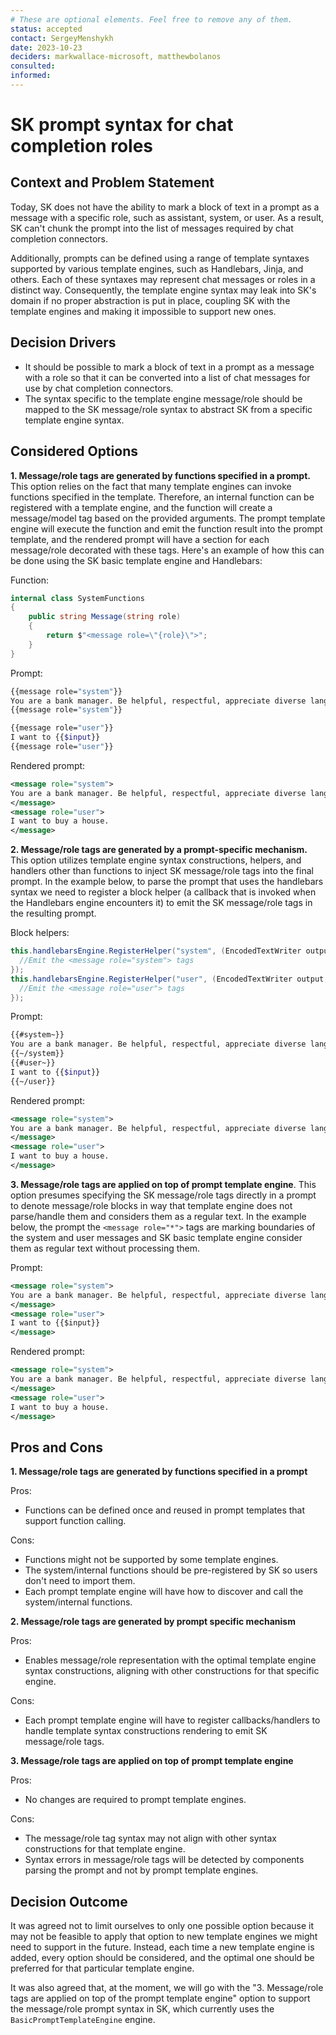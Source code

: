 ```yaml
---
# These are optional elements. Feel free to remove any of them.
status: accepted
contact: SergeyMenshykh
date: 2023-10-23
deciders: markwallace-microsoft, matthewbolanos
consulted:
informed:
---
```


# SK prompt syntax for chat completion roles

## Context and Problem Statement

Today, SK does not have the ability to mark a block of text in a prompt as a message with a specific role, such as assistant, system, or user. As a result, SK can't chunk the prompt into the list of messages required by chat completion connectors.

Additionally, prompts can be defined using a range of template syntaxes supported by various template engines, such as Handlebars, Jinja, and others. Each of these syntaxes may represent chat messages or roles in a distinct way. Consequently, the template engine syntax may leak into SK's domain if no proper abstraction is put in place, coupling SK with the template engines and making it impossible to support new ones.

<!-- This is an optional element. Feel free to remove. -->

## Decision Drivers

- It should be possible to mark a block of text in a prompt as a message with a role so that it can be converted into a list of chat messages for use by chat completion connectors.
- The syntax specific to the template engine message/role should be mapped to the SK message/role syntax to abstract SK from a specific template engine syntax.

## Considered Options

**1. Message/role tags are generated by functions specified in a prompt.** This option relies on the fact that many template engines can invoke functions specified in the template. Therefore, an internal function can be registered with a template engine, and the function will create a message/model tag based on the provided arguments. The prompt template engine will execute the function and emit the function result into the prompt template, and the rendered prompt will have a section for each message/role decorated with these tags. Here's an example of how this can be done using the SK basic template engine and Handlebars:

Function:

```csharp
internal class SystemFunctions
{
    public string Message(string role)
    {
        return $"<message role=\"{role}\">";
    }
}
```

Prompt:

```bash
{{message role="system"}}
You are a bank manager. Be helpful, respectful, appreciate diverse language styles.
{{message role="system"}}

{{message role="user"}}
I want to {{$input}}
{{message role="user"}}
```

Rendered prompt:

```xml
<message role="system">
You are a bank manager. Be helpful, respectful, appreciate diverse language styles.
</message>
<message role="user">
I want to buy a house.
</message>
```

**2. Message/role tags are generated by a prompt-specific mechanism.** This option utilizes template engine syntax constructions, helpers, and handlers other than functions to inject SK message/role tags into the final prompt.
In the example below, to parse the prompt that uses the handlebars syntax we need to register a block helper (a callback that is invoked when the Handlebars engine encounters it) to emit the SK message/role tags in the resulting prompt.

Block helpers:

```csharp
this.handlebarsEngine.RegisterHelper("system", (EncodedTextWriter output, Context context, Arguments arguments) => {
  //Emit the <message role="system"> tags
});
this.handlebarsEngine.RegisterHelper("user", (EncodedTextWriter output, Context context, Arguments arguments) => {
  //Emit the <message role="user"> tags
});
```

Prompt:

```bash
{{#system~}}
You are a bank manager. Be helpful, respectful, appreciate diverse language styles.
{{~/system}}
{{#user~}}
I want to {{$input}}
{{~/user}}
```

Rendered prompt:

```xml
<message role="system">
You are a bank manager. Be helpful, respectful, appreciate diverse language styles.
</message>
<message role="user">
I want to buy a house.
</message>
```

**3. Message/role tags are applied on top of prompt template engine**. This option presumes specifying the SK message/role tags directly in a prompt to denote message/role blocks in way that template engine does not parse/handle them and considers them as a regular text.
In the example below, the prompt the `<message role="*">` tags are marking boundaries of the system and user messages and SK basic template engine consider them as regular text without processing them.

Prompt:

```xml
<message role="system">
You are a bank manager. Be helpful, respectful, appreciate diverse language styles.
</message>
<message role="user">
I want to {{$input}}
</message>
```

Rendered prompt:

```xml
<message role="system">
You are a bank manager. Be helpful, respectful, appreciate diverse language styles.
</message>
<message role="user">
I want to buy a house.
</message>
```

## Pros and Cons

**1. Message/role tags are generated by functions specified in a prompt**

Pros:

- Functions can be defined once and reused in prompt templates that support function calling.

Cons:

- Functions might not be supported by some template engines.
- The system/internal functions should be pre-registered by SK so users don't need to import them.
- Each prompt template engine will have how to discover and call the system/internal functions.

**2. Message/role tags are generated by prompt specific mechanism**

Pros:

- Enables message/role representation with the optimal template engine syntax constructions, aligning with other constructions for that specific engine.

Cons:

- Each prompt template engine will have to register callbacks/handlers to handle template syntax constructions rendering to emit SK message/role tags.

**3. Message/role tags are applied on top of prompt template engine**

Pros:

- No changes are required to prompt template engines.

Cons:

- The message/role tag syntax may not align with other syntax constructions for that template engine.
- Syntax errors in message/role tags will be detected by components parsing the prompt and not by prompt template engines.

## Decision Outcome

It was agreed not to limit ourselves to only one possible option because it may not be feasible to apply that option to new template engines we might need to support in the future. Instead, each time a new template engine is added, every option should be considered, and the optimal one should be preferred for that particular template engine.

It was also agreed that, at the moment, we will go with the "3. Message/role tags are applied on top of the prompt template engine" option to support the message/role prompt syntax in SK, which currently uses the `BasicPromptTemplateEngine` engine.
